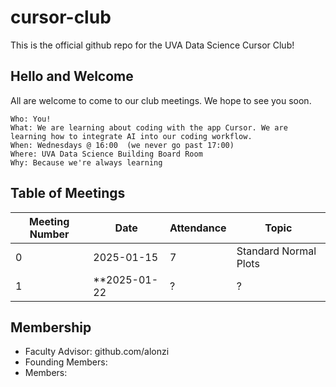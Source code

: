 # cursor-club
This is the official github repo for the UVA Data Science Cursor Club!

## Hello and Welcome
All are welcome to come to our club meetings. We hope to see you soon.

```
Who: You!
What: We are learning about coding with the app Cursor. We are learning how to integrate AI into our coding workflow.
When: Wednesdays @ 16:00  (we never go past 17:00)
Where: UVA Data Science Building Board Room
Why: Because we're always learning
```

## Table of Meetings
| Meeting Number | Date       | Attendance | Topic                 |
|----------------|------------|------------|-----------------------|
| 0              | 2025-01-15 | 7          | Standard Normal Plots |
| 1              | **2025-01-22 | ? | ? |

## Membership
* Faculty Advisor: github.com/alonzi
* Founding Members:
* Members: 
